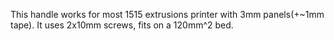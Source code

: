 This handle works for most 1515 extrusions printer with 3mm panels(+~1mm tape). It uses 2x10mm screws, fits on a 120mm^2 bed.